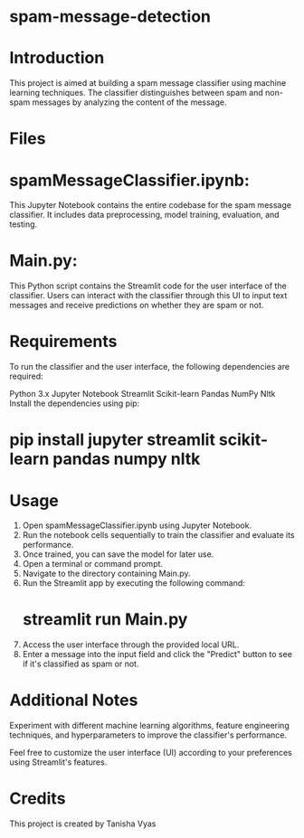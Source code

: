 # spam-message-detection
# Introduction
This project is aimed at building a spam message classifier using machine learning techniques. The classifier distinguishes between spam and non-spam messages by analyzing the content of the message.

# Files
# spamMessageClassifier.ipynb: 
This Jupyter Notebook contains the entire codebase for the spam message classifier. It includes data preprocessing, model training, evaluation, and testing.
# Main.py: 
This Python script contains the Streamlit code for the user interface of the classifier. Users can interact with the classifier through this UI to input text messages and receive predictions on whether they are spam or not.

# Requirements
To run the classifier and the user interface, the following dependencies are required:

Python 3.x
Jupyter Notebook
Streamlit
Scikit-learn
Pandas
NumPy
Nltk
Install the dependencies using pip:
# pip install jupyter streamlit scikit-learn pandas numpy nltk

# Usage
1. Open spamMessageClassifier.ipynb using Jupyter Notebook.
2. Run the notebook cells sequentially to train the classifier and evaluate its performance.
3. Once trained, you can save the model for later use.
4. Open a terminal or command prompt.
5. Navigate to the directory containing Main.py.
6. Run the Streamlit app by executing the following command:
   # streamlit run Main.py
7. Access the user interface through the provided local URL.
8. Enter a message into the input field and click the "Predict" button to see if it's classified as spam or not.

# Additional Notes
Experiment with different machine learning algorithms, feature engineering techniques, and hyperparameters to improve the classifier's performance.

Feel free to customize the user interface (UI) according to your preferences using Streamlit's features.

# Credits
This project is created by Tanisha Vyas













